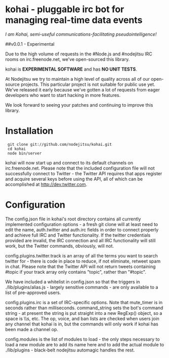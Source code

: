 # kohai - pluggable irc bot for managing real-time data events

*I am Kohai, semi-useful communications-facilitating pseudointelligence!*

##v0.0.1 - Experimental

Due to the high volume of requests in the #Node.js and #nodejitsu IRC rooms on irc.freenode.net, we've open-sourced this library. 

kohai is **EXPERIMENTAL SOFTWARE** and has **NO UNIT TESTS**.


At Nodejitsu we try to maintain a high level of quality across all of our open-source projects. This particular project is not suitable for public use yet. We've released it early because we've gotten a lot of requests from eager developers who want to start hacking in more features.

We look forward to seeing your patches and continuing to improve this library.

# Installation

     git clone git://github.com/nodejitsu/kohai.git
     cd kohai
     node bin/server
     

kohai will now start up and connect to its default channels on irc.freenode.net. Please note that the included configuration file will not successfully connect to Twitter - the Twitter API requires that apps register and acquire several keys before using the API, all of which can be accomplished at http://dev.twitter.com.


# Configuration 

The config.json file in kohai's root directory contains all currently implemented configuration options - a fresh git clone will at least need to edit the name, auth.twitter and auth.irc fields in order to connect properly and achieve full IRC and Twitter functionality.  If the twitter credentials provided are invalid, the IRC connection and all IRC functionality will still work, but the Twitter commands, obviously, will not.  

config.plugins.twitter.track is an array of all the terms you want to search twitter for - there is code in place to reduce, if not eliminate, retweet spam in chat.  Please note that the Twitter API will not return tweets containing #topic if your track array only contains "topic", rather than "#topic".  

We have included a whitelist in config.json so that the triggers in ./lib/plugins/alias.js - largely sensitive commands - are only available to a list of pre-approved users.  

config.plugins.irc is a set of IRC-specific options.  Note that mute_timer is in seconds rather than milliseconds.  command_string sets the bot's command string - at present the string is put straight into a new RegExp() object, so a space is \\\\s, etc.  The op, voice, and ban lists are checked when users join any channel that kohai is in, but the commands will only work if kohai has been made a channel op.  

config.modules is the list of modules to load - the only steps necessary to load a new module are to add its name here and to add the actual module to ./lib/plugins - black-belt nodejitsu automagic handles the rest.  